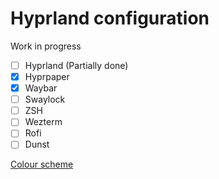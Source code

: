 # Hyprland configuration

Work in progress

- [ ] Hyprland (Partially done)
- [x] Hyprpaper
- [x] Waybar
- [ ] Swaylock
- [ ] ZSH
- [ ] Wezterm
- [ ] Rofi
- [ ] Dunst

[Colour scheme](https://github.com/morhetz/gruvbox)
